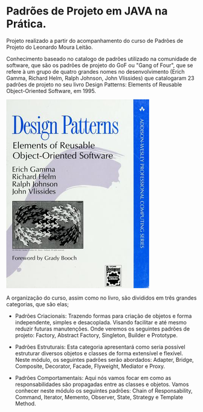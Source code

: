 # Padrões de Projeto em JAVA na Prática.

Projeto realizado a partir do acompanhamento do curso de Padrões de Projeto do Leonardo Moura Leitão. 

Conhecimento baseado no catalogo de padrões utilizado na comunidade de software, que são os padrões de projeto do GoF ou "Gang of Four", que se refere à um grupo de quatro grandes nomes no desenvolvimento (Erich Gamma, Richard Helm, Ralph Johnson, John Vlissides) que catalogaram 23 padrões de projeto no seu livro Design Patterns: Elements of Reusable Object-Oriented Software, em 1995.

![Design Patterns.jpg](images%2FDesign%20Patterns.jpg)

A organização do curso, assim como no livro, são divididos em três grandes categorias, que são elas;

 - Padrões Criacionais: Trazendo formas para criação de objetos e forma independente, simples e desacoplada. Visando facilitar e até mesmo reduzir futuras manutenções. Onde veremos os seguintes padrões de projeto: Factory, Abstract Factory, Singleton, Builder e Prototype.

 - Padrões Estruturais: Esta categoria apresentará como seria possível estruturar diversos objetos e classes de forma extensível e flexível. Neste módulo, os seguintes padrões serão abordados: Adapter, Bridge, Composite, Decorator, Facade, Flyweight, Mediator e Proxy.

 - Padrões Comportamentais: Aqui nós vamos focar em como as responsabilidades são propagadas entre as classes e objetos. Vamos conhecer neste módulo os seguintes padrões: Chain of Responsability, Command, Iterator, Memento, Observer, State, Strategy e Template Method.
 
 
